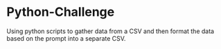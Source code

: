 # Python-Challenge
Using python scripts to gather data from a CSV and then format the data based on the prompt into a separate CSV. 
